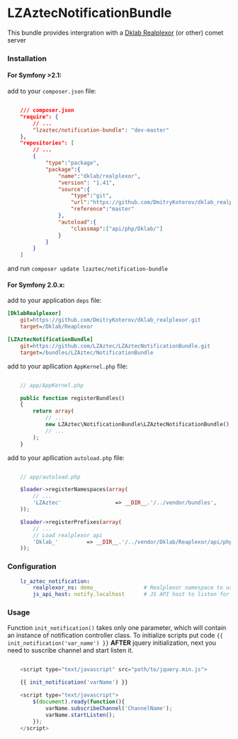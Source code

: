 LZAztecNotificationBundle
=========================

This bundle provides intergration with a [Dklab Realplexor](https://github.com/DmitryKoterov/dklab_realplexor) (or other) comet server

### Installation


#### For Symfony >2.1:

add to your `composer.json` file:
```json

    /// composer.json
    "require": {
        // ...
        "lzaztec/notification-bundle": "dev-master"
    },
    "repositories": [
        // ...
        {
            "type":"package",
            "package":{
                "name":"dklab/realplexor",
                "version": "1.41",
                "source":{
                    "type":"git",
                    "url":"https://github.com/DmitryKoterov/dklab_realplexor",
                    "reference":"master"
                },
                "autoload":{
                    "classmap":["api/php/Dklab/"]
                }
            }
        }
    ]
```

and run `composer update lzaztec/notification-bundle`

#### For Symfony 2.0.x:

add to your application `deps` file:

```ini
[DklabRealplexor]
    git=https://github.com/DmitryKoterov/dklab_realplexor.git
    target=/Dklab/Reaplexor

[LZAztecNotificationBundle]
    git=https://github.com/LZAztec/LZAztecNotificationBundle.git
    target=/bundles/LZAztec/NotificationBundle
```

add to your apllication `AppKernel.php` file:
```php

    // app/AppKernel.php

    public function registerBundles()
    {
        return array(
            // ...
            new LZAztec\NotificationBundle\LZAztecNotificationBundle(),
            // ...
        );
    }
```

add to your apllication `autoload.php` file:
```php

    // app/autoload.php

    $loader->registerNamespaces(array(
        // ...
        'LZAztec'                 => __DIR__.'/../vendor/bundles',
    ));

    $loader->registerPrefixes(array(
        // ...
        // Load realplexor api
        'Dklab_'         => __DIR__.'/../vendor/Dklab/Reaplexor/api/php',
    ));
```

### Configuration

```yml
    lz_aztec_notification:
        realplexor_ns: demo_               # Realplexor namespace to use (allowed alphanumeric characters and the underscore character)
        js_api_host: notify.localhost      # JS API host to listen for notifications
```

### Usage

Function `init_notification()` takes only one parameter, which will contain an instance of notification controller class.
To initialize scripts put code `{{ init_notification('var_name') }}` __AFTER__ jquery initialization, next you need to suscribe channel and start listen it.

```javascript

    <script type="text/javascript" src="path/to/jquery.min.js">

    {{ init_notification('varName') }}

    <script type="text/javascript">
        $(document).ready(function(){
            varName.subscribeChannel('ChannelName');
            varName.startListen();
        });
    </script>
```